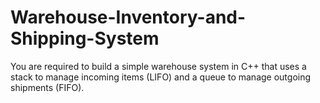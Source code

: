 # Warehouse-Inventory-and-Shipping-System
You are required to build a simple warehouse system in C++ that uses a stack to manage incoming items (LIFO) and a queue to manage outgoing shipments (FIFO).
